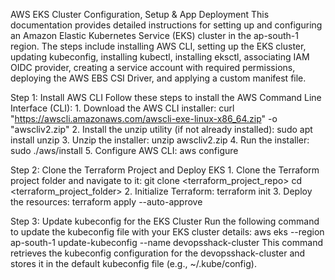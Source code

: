 AWS EKS Cluster Configuration, Setup & App Deployment
This documentation provides detailed instructions for setting up and configuring an Amazon Elastic Kubernetes Service (EKS) cluster in the ap-south-1 region. The steps include installing AWS CLI, setting up the EKS cluster, updating kubeconfig, installing kubectl, installing eksctl, associating IAM OIDC provider, creating a service account with required permissions, deploying the AWS EBS CSI Driver, and applying a custom manifest file.

Step 1: Install AWS CLI
Follow these steps to install the AWS Command Line Interface (CLI):
    1. Download the AWS CLI installer:
curl "https://awscli.amazonaws.com/awscli-exe-linux-x86_64.zip" -o "awscliv2.zip"
    2. Install the unzip utility (if not already installed):
sudo apt install unzip
    3. Unzip the installer:
unzip awscliv2.zip
    4. Run the installer:
sudo ./aws/install
    5. Configure AWS CLI:
aws configure


Step 2: Clone the Terraform Project and Deploy EKS
    1. Clone the Terraform project folder and navigate to it:
git clone <terraform_project_repo>
cd <terraform_project_folder>
    2. Initialize Terraform:
terraform init
    3. Deploy the resources:
terraform apply --auto-approve

Step 3: Update kubeconfig for the EKS Cluster
Run the following command to update the kubeconfig file with your EKS cluster details:
aws eks --region ap-south-1 update-kubeconfig --name devopsshack-cluster
This command retrieves the kubeconfig configuration for the devopsshack-cluster and stores it in the default kubeconfig file (e.g., ~/.kube/config).


